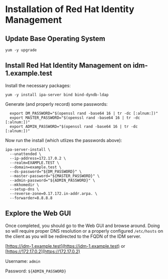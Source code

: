# Installation of Red Hat Identity Management

## Update Base Operating System
```
yum -y upgrade
```

## Install Red Hat Identity Management on idm-1.example.test
Install the necessary packages:
```
yum -y install ipa-server bind bind-dyndb-ldap
```
Generate (and properly record) some passwords:
```
  export DM_PASSWORD="$(openssl rand -base64 16 | tr -dc [:alnum:])"
  export MASTER_PASSWORD="$(openssl rand -base64 16 | tr -dc [:alnum:])"
  export ADMIN_PASSWORD="$(openssl rand -base64 16 | tr -dc [:alnum:])"
```

Now run the install (which utlizes the passwords above):
```
ipa-server-install \
  --unattended \
  --ip-address=172.17.0.2 \
  --realm=EXAMPLE.TEST \
  --domain=example.test \
  --ds-password="${DM_PASSWORD}" \
  --master-password="${MASTER_PASSWORD}" \
  --admin-password="${ADMIN_PASSWORD}" \
  --mkhomedir \
  --setup-dns \
  --reverse-zone=0.17.172.in-addr.arpa. \
  --forwarder=8.8.8.8
```

## Explore the Web GUI
Once completed, you should go to the Web GUI and browse around.  Doing so will
require proper DNS resolution or a properly configured ```/etc/hosts``` on the
client as you will be redirected to the FQDN of the IDM server.

[https://idm-1.example.test](https://idm-1.example.test) or [https://172.17.0.2](https://172.17.0.2)

Username: ```admin```

Password: ```${ADMIN_PASSWORD}```
